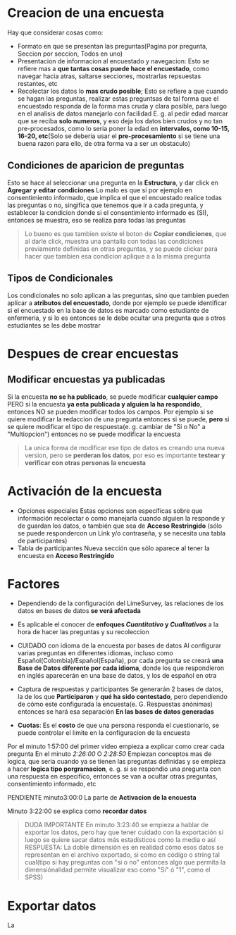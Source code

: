 
# Creacion de una encuesta
Hay que considerar cosas como:
* Formato en que se presentan las preguntas(Pagina por pregunta, Seccion por seccion, Todos en uno)
* Presentacion de informacion al encuestado y navegacion: Esto se refiere mas a **que tantas cosas puede hace el encuestado**, como navegar hacia atras, saltarse secciones, mostrarlas repsuestas restantes, etc
* Recolectar los datos lo **mas crudo posible**; Esto se refiere a que cuando se hagan las preguntas, realizar estas preguntsas de tal forma que el encuestado responda de la forma mas cruda y clara posible, para luego en el analisis de datos manejarlo con facilidad
		E. g. al pedir edad marcar que se reciba **solo numeros**, y eso deja los datos bien crudos y no tan pre-procesados, como lo seria poner la edad en **intervalos, como 10-15, 16-20, etc**(Solo se deberia usar el **pre-procesamiento** si se tiene una buena razon para ello, de otra forma va a ser un obstaculo)
## Condiciones de aparicion de preguntas
Esto se hace al seleccionar una pregunta en la **Estructura**, y dar click en **Agregar y editar condiciones**
Lo malo es que si por ejemplo en consentimiento informado, que implica el que el encuestado realice todas las preguntas o no, singifica que tenemos que ir a cada pregunta, y establecer la condicion donde si el consentimiento informado es (SI), entonces se muestra, eso se realiza para todas las preguntas
> Lo bueno es que tambien existe el boton de **Copiar condiciones**, que al darle click, muestra una pantalla con todas las condiciones previamente definidas en otras preguntas, y se puede clickar para hacer que tambien esa condicion aplique a a la misma pregunta

## Tipos de Condicionales
Los condicionales no solo aplican a las preguntas, sino que tambien pueden aplicar a **atributos del encuestado**, donde por ejemplo se puede identificar si el encuestado en la base de datos es marcado como estudiante de enfermeria, y si lo es entonces se le debe ocultar una pregunta que a otros estudiantes se les debe mostrar

# Despues de crear encuestas
## Modificar encuestas ya publicadas
Si la encuesta **no se ha publicado**, se puede modificar **cualquier campo**
PERO si la encuesta **ya esta publicada y alguien la ha respondido**, entonces NO se pueden modificar todos los campos. Por ejemplo si se quiere modificar la redaccion de una pregunta entonces si se puede, **pero** si se quiere modificar el tipo de respuesta(e. g. cambiar de "Si o No" a "Multiopcion") entonces no se puede modificar la encuesta
> La unica forma de modificar ese tipo de datos es creando una nueva version, pero se **perderan los datos**, por eso es importante **testear y verificar con otras personas la encuesta**

# Activación de la encuesta
* Opciones especiales
Estas opciones son específicas sobre que información recolectar o como manejarla cuando alguien la responde y de guardan los datos, o también que sea de **Acceso Restringido** (sólo se puede respondercon un Link y/o contraseña, y se necesita una tabla de participantes)
* Tabla de participantes
Nueva sección que sólo aparece al tener la encuesta en **Acceso Restringido** 
# Factores
* Dependiendo de la configuración del LimeSurvey, las relaciones de los datos en bases de datos **se verá afectada**

* Es aplicable el conocer de **enfoques *Cuantitativo* y *Cualitativos*** a la hora de hacer las preguntas y su recoleccion

* CUIDADO con idioma de la encuesta por bases de datos
Al configurar varias preguntas en diferentes idiomas, incluso como Español(Colombia)/Español(España), por cada pregunta se creará **una Base de Datos diferente por cada idioma**, donde los que respondieron en inglés aparecerán en una base de datos, y los de español en otra

* Captura de respuestas y participantes
Se generarán 2 bases de datos, la de los que **Participaron** y **qué ha sido contestado**, pero dependiendo de cómo este configurada la encuesta(e. G. Respuestas anónimas) entonces se hará esa separación **En las bases de datos generadas**

* **Cuotas**: Es el **costo** de que una persona responda el cuestionario, se puede controlar el limite en la configuracion de la encuesta

Por el minuto 1:57:00 del primer video empieza a explicar como crear cada pregunta
En el minuto *2:26:00* O *2:28:50* Empiezan conceptos mas de logica, que seria cuando ya se tienen las preguntas definidas y se empieza a hacer **logica tipo porgramacion**, e. g. si se respondio una pregunta con una respuesta en especifico, entonces se van a ocultar otras preguntas, consentimiento informado, etc

PENDIENTE minuto3:00:0
La parte de **Activacion de la encuesta**

 Minuto 3:22:00 se explica como **recordar datos**
 > DUDA IMPORTANTE
 > En minuto 3:23:40 se empieza a hablar de exportar los datos, pero hay que tener cuidado con la exportación si luego se quiere sacar datos más estadísticos como la media o así
 > RESPUESTA: La doble dimensión es en realidad cómo esos datos se representan en el archivo exportado, si como en código o string tal cual(tipo si hay preguntas con "si o no" entonces algo que permita la dimensiónalidad permite visualizar eso como "Si" ó "1", como el SPSS)
# Exportar datos 





La